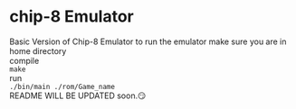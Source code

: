 # chip-8 Emulator
 Basic Version of Chip-8 Emulator
 to run the emulator make sure you are in home directory<br>
 compile<br>
 `make`<br>
 run<br>
 `./bin/main ./rom/Game_name` <br>
 README WILL BE UPDATED soon.😏
